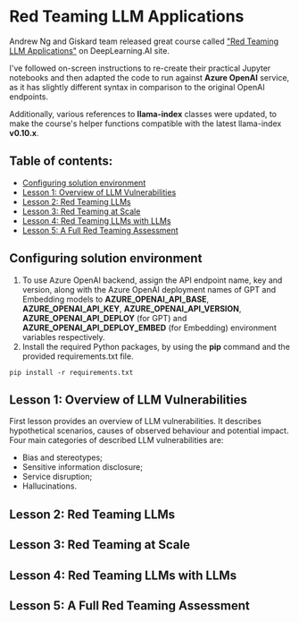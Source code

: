 # Red Teaming LLM Applications

Andrew Ng and Giskard team released great course called ["Red Teaming LLM Applications"](https://learn.deeplearning.ai/courses/red-teaming-llm-applications) on DeepLearning.AI site.

I've followed on-screen instructions to re-create their practical Jupyter notebooks and then adapted the code to run against **Azure OpenAI** service, as it has slightly different syntax in comparison to the original OpenAI endpoints.

Additionally, various references to **llama-index** classes were updated, to make the course's helper functions compatible with the latest llama-index **v0.10.x**.

## Table of contents:
- [Configuring solution environment](https://github.com/LazaUK/DeepLearningAI-Giskard-RedTeaming/tree/main#configuring-solution-environment)
- [Lesson 1: Overview of LLM Vulnerabilities](https://github.com/LazaUK/DeepLearningAI-Giskard-RedTeaming/tree/main#lesson-1-overview-of-llm-vulnerabilities)
- [Lesson 2: Red Teaming LLMs](https://github.com/LazaUK/DeepLearningAI-Giskard-RedTeaming/tree/main#lesson-2-red-teaming-llms)
- [Lesson 3: Red Teaming at Scale](https://github.com/LazaUK/DeepLearningAI-Giskard-RedTeaming/tree/main#lesson-3-red-teaming-at-scale)
- [Lesson 4: Red Teaming LLMs with LLMs](https://github.com/LazaUK/DeepLearningAI-Giskard-RedTeaming/tree/main#lesson-4-red-teaming-llms-with-llms)
- [Lesson 5: A Full Red Teaming Assessment]()

## Configuring solution environment
1. To use Azure OpenAI backend, assign the API endpoint name, key and version, along with the Azure OpenAI deployment names of GPT and Embedding models to **AZURE_OPENAI_API_BASE**, **AZURE_OPENAI_API_KEY**, **AZURE_OPENAI_API_VERSION**, **AZURE_OPENAI_API_DEPLOY** (for GPT) and **AZURE_OPENAI_API_DEPLOY_EMBED** (for Embedding) environment variables respectively.
2. Install the required Python packages, by using the **pip** command and the provided requirements.txt file.
```
pip install -r requirements.txt
```

## Lesson 1: Overview of LLM Vulnerabilities
First lesson provides an overview of LLM vulnerabilities. It describes hypothetical scenarios, causes of observed behaviour and potential impact. Four main categories of described LLM vulnerabilities are:
- Bias and stereotypes;
- Sensitive information disclosure;
- Service disruption;
- Hallucinations.

## Lesson 2: Red Teaming LLMs
## Lesson 3: Red Teaming at Scale
## Lesson 4: Red Teaming LLMs with LLMs
## Lesson 5: A Full Red Teaming Assessment
